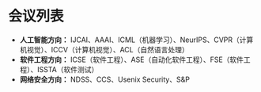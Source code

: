 # 会议列表

- **人工智能方向：** IJCAI、AAAI、ICML（机器学习）、NeurIPS、CVPR（计算机视觉）、ICCV（计算机视觉）、ACL（自然语言处理）
- **软件工程方向：** ICSE（软件工程）、ASE（自动化软件工程）、FSE（软件工程）、ISSTA（软件测试）
- **网络安全方向：** NDSS、CCS、Usenix Security、S&P


